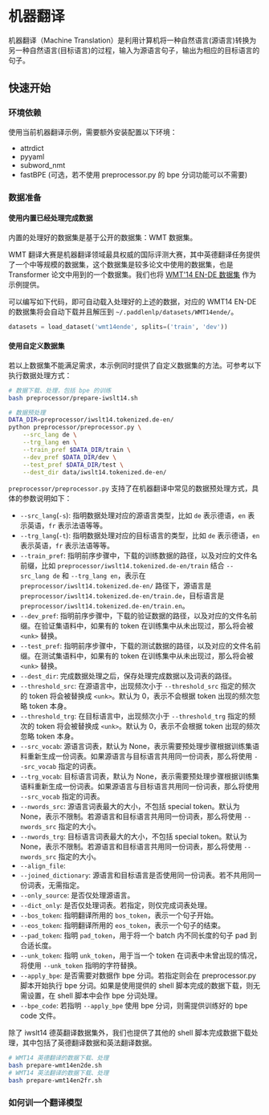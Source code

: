 # 机器翻译

机器翻译（Machine Translation）是利用计算机将一种自然语言(源语言)转换为另一种自然语言(目标语言)的过程，输入为源语言句子，输出为相应的目标语言的句子。

## 快速开始

### 环境依赖

使用当前机器翻译示例，需要额外安装配置以下环境：

* attrdict
* pyyaml
* subword_nmt
* fastBPE (可选，若不使用 preprocessor.py 的 bpe 分词功能可以不需要)

### 数据准备

#### 使用内置已经处理完成数据

内置的处理好的数据集是基于公开的数据集：WMT 数据集。

WMT 翻译大赛是机器翻译领域最具权威的国际评测大赛，其中英德翻译任务提供了一个中等规模的数据集，这个数据集是较多论文中使用的数据集，也是 Transformer 论文中用到的一个数据集。我们也将 [WMT'14 EN-DE 数据集](http://www.statmt.org/wmt14/translation-task.html) 作为示例提供。

可以编写如下代码，即可自动载入处理好的上述的数据，对应的 WMT14 EN-DE 的数据集将会自动下载并且解压到 `~/.paddlenlp/datasets/WMT14ende/`。

``` python
datasets = load_dataset('wmt14ende', splits=('train', 'dev'))
```

#### 使用自定义数据集

若以上数据集不能满足需求，本示例同时提供了自定义数据集的方法。可参考以下执行数据处理方式：

``` bash
# 数据下载、处理，包括 bpe 的训练
bash preprocessor/prepare-iwslt14.sh

# 数据预处理
DATA_DIR=preprocessor/iwslt14.tokenized.de-en/
python preprocessor/preprocessor.py \
    --src_lang de \
    --trg_lang en \
    --train_pref $DATA_DIR/train \
    --dev_pref $DATA_DIR/dev \
    --test_pref $DATA_DIR/test \
    --dest_dir data/iwslt14.tokenized.de-en/
```

`preprocessor/preprocessor.py` 支持了在机器翻译中常见的数据预处理方式，具体的参数说明如下：

* `--src_lang`(`-s`): 指明数据处理对应的源语言类型，比如 `de` 表示德语，`en` 表示英语，`fr` 表示法语等等。
* `--trg_lang`(`-t`): 指明数据处理对应的目标语言的类型，比如 `de` 表示德语，`en` 表示英语，`fr` 表示法语等等。
* `--train_pref`: 指明前序步骤中，下载的训练数据的路径，以及对应的文件名前缀，比如 `preprocessor/iwslt14.tokenized.de-en/train` 结合 `--src_lang de` 和 `--trg_lang en`，表示在 `preprocessor/iwslt14.tokenized.de-en/` 路径下，源语言是 `preprocessor/iwslt14.tokenized.de-en/train.de`，目标语言是 `preprocessor/iwslt14.tokenized.de-en/train.en`。
* `--dev_pref`: 指明前序步骤中，下载的验证数据的路径，以及对应的文件名前缀。在验证集语料中，如果有的 token 在训练集中从未出现过，那么将会被 `<unk>` 替换。
* `--test_pref`: 指明前序步骤中，下载的测试数据的路径，以及对应的文件名前缀。在测试集语料中，如果有的 token 在训练集中从未出现过，那么将会被 `<unk>` 替换。
* `--dest_dir`: 完成数据处理之后，保存处理完成数据以及词表的路径。
* `--threshold_src`: 在源语言中，出现频次小于 `--threshold_src` 指定的频次的 token 将会被替换成 `<unk>`。默认为 0，表示不会根据 token 出现的频次忽略 token 本身。
* `--threshold_trg`: 在目标语言中，出现频次小于 `--threshold_trg` 指定的频次的 token 将会被替换成 `<unk>`。默认为 0，表示不会根据 token 出现的频次忽略 token 本身。
* `--src_vocab`: 源语言词表，默认为 None，表示需要预处理步骤根据训练集语料重新生成一份词表。如果源语言与目标语言共用同一份词表，那么将使用 `--src_vocab` 指定的词表。
* `--trg_vocab`: 目标语言词表，默认为 None，表示需要预处理步骤根据训练集语料重新生成一份词表。如果源语言与目标语言共用同一份词表，那么将使用 `--src_vocab` 指定的词表。
* `--nwords_src`: 源语言词表最大的大小，不包括 special token。默认为 None，表示不限制。若源语言和目标语言共用同一份词表，那么将使用 `--nwords_src` 指定的大小。
* `--nwords_trg`: 目标语言词表最大的大小，不包括 special token。默认为 None，表示不限制。若源语言和目标语言共用同一份词表，那么将使用 `--nwords_src` 指定的大小。
* `--align_file`:
* `--joined_dictionary`: 源语言和目标语言是否使用同一份词表。若不共用同一份词表，无需指定。
* `--only_source`: 是否仅处理源语言。
* `--dict_only`: 是否仅处理词表。若指定，则仅完成词表处理。
* `--bos_token`: 指明翻译所用的 `bos_token`，表示一个句子开始。
* `--eos_token`: 指明翻译所用的 `eos_token`，表示一个句子的结束。
* `--pad_token`: 指明 `pad_token`，用于将一个 batch 内不同长度的句子 pad 到合适长度。
* `--unk_token`: 指明 `unk_token`，用于当一个 token 在词表中未曾出现的情况，将使用 `--unk_token` 指明的字符替换。
* `--apply_bpe`: 是否需要对数据作 bpe 分词。若指定则会在 preprocessor.py 脚本开始执行 bpe 分词。如果是使用提供的 shell 脚本完成的数据下载，则无需设置，在 shell 脚本中会作 bpe 分词处理。
* `--bpe_code`: 若指明 `--apply_bpe` 使用 bpe 分词，则需提供训练好的 bpe code 文件。

除了 iwslt14 德英翻译数据集外，我们也提供了其他的 shell 脚本完成数据下载处理，其中包括了英德翻译数据和英法翻译数据。

``` bash
# WMT14 英德翻译的数据下载、处理
bash prepare-wmt14en2de.sh
# WMT14 英法翻译的数据下载、处理
bash prepare-wmt14en2fr.sh
```

### 如何训一个翻译模型
